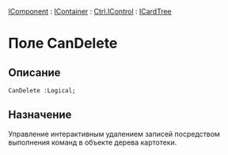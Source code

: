 ﻿---
Link: .Ctrl.ICardTree.@CanDelete
---

[IComponent](topic:Com.Custom.ComClasses.IComponent.Default) :
[IContainer](topic:Com.Custom.ComClasses.IContainer.Default) :
[Ctrl.IControl](topic:Com.Custom.ComClasses.Ctrl.IControl.Default) :
[ICardTree](Default)

# Поле CanDelete

## Описание

    CanDelete :Logical;

## Назначение

Управление интерактивным удалением записей посредством выполнения команд
в объекте дерева картотеки.
